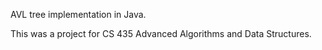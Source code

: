AVL tree implementation in Java.

This was a project for CS 435 Advanced Algorithms and Data Structures. 

